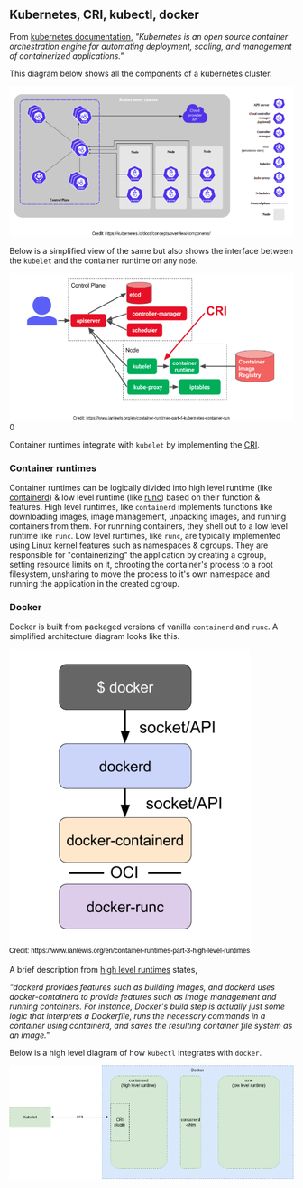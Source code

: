 ## Kubernetes, CRI, kubectl, docker

From [kubernetes documentation](https://kubernetes.io/docs/home/), *"Kubernetes is an open source container orchestration engine for automating deployment, scaling, and management of containerized applications."*

This diagram below shows all the components of a kubernetes cluster.

![Kubernetes Cluster](
images/KubernetesCluster.png?raw=true
"Kubernetes Cluster")

Below is a simplified view of the same but also shows the interface between the `kubelet` and the container runtime on any `node`.

![Simplified k8ss cluster with nodes](
images/Kube-cluster-simplified.png?raw=true
"Simplified k8ss cluster with nodes")0


Container runtimes integrate with `kubelet` by implementing the [CRI](https://github.com/kubernetes/community/blob/master/contributors/devel/sig-node/container-runtime-interface.md).

### Container runtimes

Container runtimes can be logically divided into high level runtime (like [containerd](https://containerd.io/)) & low level runtime (like [runc](https://github.com/opencontainers/runc)) based on their function & features. High level runtimes, like `containerd` implements functions like downloading images, image management, unpacking images, and running containers from them. For runnning containers, they shell out to a low level runtime like `runc`. Low level runtimes, like `runc`, are typically implemented using Linux kernel features such as namespaces & cgroups. They are responsible for "containerizing" the application by creating a cgroup, setting resource limits on it, chrooting the container's process to a root filesystem, unsharing to move the process to it's own namespace and running the application in the created cgroup.

### Docker

Docker is built from packaged versions of vanilla `containerd` and `runc`. A simplified architecture diagram looks like this.

![kubetcl docker interaction](
images/docker.png?raw=true
"kubetcl docker interaction")

A brief description from [high level runtimes](https://www.ianlewis.org/en/container-runtimes-part-3-high-level-runtimes) states,

*"dockerd provides features such as building images, and dockerd uses docker-containerd to provide features such as image management and running containers. For instance, Docker's build step is actually just some logic that interprets a Dockerfile, runs the necessary commands in a container using containerd, and saves the resulting container file system as an image."*

Below is a high level diagram of how `kubectl` integrates with `docker`.

![kubetcl docker interaction](
images/k8s-docker-basic.png?raw=true
"kubetcl docker interaction")
